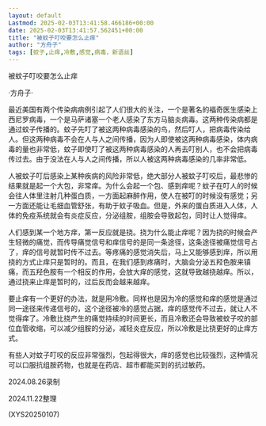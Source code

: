 ```yaml
---
layout: default
Lastmod: 2025-02-03T13:41:58.466186+00:00
date: 2025-02-03T13:41:57.562451+00:00
title: "被蚊子叮咬要怎么止痒"
author: "方舟子"
tags: [蚊子,止痒,冷敷,感觉,病毒，新语丝]
---
```


被蚊子叮咬要怎么止痒

·方舟子·

最近美国有两个传染病病例引起了人们很大的关注，一个是著名的福奇医生感染上西尼罗病毒，一个是马萨诸塞一个老人感染了东方马脑炎病毒。这两种传染病都是通过蚊子传播的。蚊子先叮了被这两种病毒感染的鸟，然后叮人，把病毒传染给人。但这两种病毒不会在人与人之间传播，因为人即使被这两种病毒感染，体内病毒的量也非常低，蚊子即使叮了被这两种病毒感染的人再去叮别人，也不会把病毒传过去。由于没法在人与人之间传播，所以人被这两种病毒感染的几率非常低。

人被蚊子叮后感染上某种疾病的风险非常低，绝大部分人被蚊子叮咬后，最悲惨的结果就是起一个大包，非常痒。为什么会起一个包、感到痒呢？蚊子在叮人的时候会往人体里注射几种蛋白质，一方面起麻醉作用，使人在被叮的时候没有感觉；另一方面还能让毛细血管舒张，有助于蚊子吸血。但是，外来的蛋白质进入人体，人体的免疫系统就会有炎症反应，分泌组胺，组胺会导致起包，同时让人觉得痒。

人们感到某一个地方痒，第一反应就是挠。挠为什么能止痒呢？因为挠的时候会产生轻微的痛觉，而传导痛觉信号和痒信号的是同一条途径，这条途径被痛觉信号占了，痒的信号就暂时传不过去。等疼痛的感觉消失后，马上又能够感到痒，所以用挠的方式止痒只是暂时的。而且，在我们感到疼痛时，大脑会分泌五羟色胺来镇痛，而五羟色胺有一个相反的作用，会放大痒的感觉，这就导致越挠越痒。所以，通过挠来止痒是暂时的，过后反而会越来越痒。

要止痒有一个更好的办法，就是用冷敷。同样也是因为冷的感觉和痒的感觉是通过同一途径来传递信号的，这个途径被冷的感觉占据，痒的感觉传不过去，就让人不觉得痒了。冷敷比挠产生的痛觉持续的时间更长，而且冷敷还会导致被蚊子咬的部位血管收缩，可以减少组胺的分泌，减轻炎症反应，所以冷敷是比挠更好的止痒方式。

有些人对蚊子叮咬的反应非常强烈，包起得很大，痒的感觉也比较强烈，这种情况可以口服抗组胺药物，也就是在药店、超市都能买到的抗过敏药。

2024.08.26录制

2024.11.22整理

(XYS20250107)

